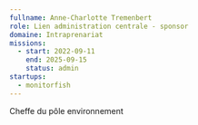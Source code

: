 ```yaml
---
fullname: Anne-Charlotte Tremenbert
role: Lien administration centrale - sponsor
domaine: Intraprenariat
missions:
  - start: 2022-09-11
    end: 2025-09-15
    status: admin
startups:
  - monitorfish
---
```


Cheffe du pôle environnement
